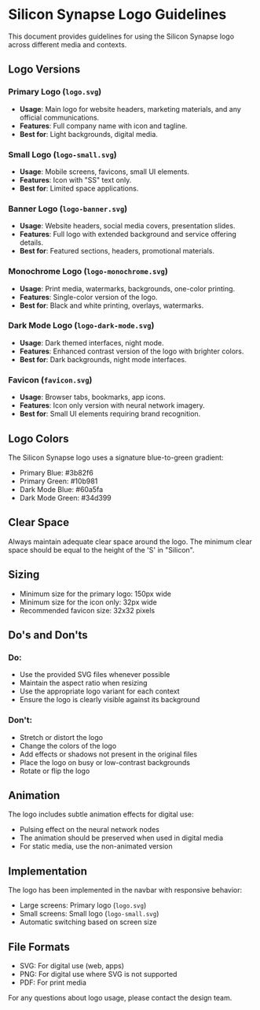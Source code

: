 # Silicon Synapse Logo Guidelines

This document provides guidelines for using the Silicon Synapse logo across different media and contexts.

## Logo Versions

### Primary Logo (`logo.svg`)
- **Usage**: Main logo for website headers, marketing materials, and any official communications.
- **Features**: Full company name with icon and tagline.
- **Best for**: Light backgrounds, digital media.

### Small Logo (`logo-small.svg`)
- **Usage**: Mobile screens, favicons, small UI elements.
- **Features**: Icon with "SS" text only.
- **Best for**: Limited space applications.

### Banner Logo (`logo-banner.svg`)
- **Usage**: Website headers, social media covers, presentation slides.
- **Features**: Full logo with extended background and service offering details.
- **Best for**: Featured sections, headers, promotional materials.

### Monochrome Logo (`logo-monochrome.svg`)
- **Usage**: Print media, watermarks, backgrounds, one-color printing.
- **Features**: Single-color version of the logo.
- **Best for**: Black and white printing, overlays, watermarks.

### Dark Mode Logo (`logo-dark-mode.svg`)
- **Usage**: Dark themed interfaces, night mode.
- **Features**: Enhanced contrast version of the logo with brighter colors.
- **Best for**: Dark backgrounds, night mode interfaces.

### Favicon (`favicon.svg`)
- **Usage**: Browser tabs, bookmarks, app icons.
- **Features**: Icon only version with neural network imagery.
- **Best for**: Small UI elements requiring brand recognition.

## Logo Colors

The Silicon Synapse logo uses a signature blue-to-green gradient:
- Primary Blue: #3b82f6
- Primary Green: #10b981
- Dark Mode Blue: #60a5fa
- Dark Mode Green: #34d399

## Clear Space

Always maintain adequate clear space around the logo. The minimum clear space should be equal to the height of the 'S' in "Silicon".

## Sizing

- Minimum size for the primary logo: 150px wide
- Minimum size for the icon only: 32px wide
- Recommended favicon size: 32x32 pixels

## Do's and Don'ts

### Do:
- Use the provided SVG files whenever possible
- Maintain the aspect ratio when resizing
- Use the appropriate logo variant for each context
- Ensure the logo is clearly visible against its background

### Don't:
- Stretch or distort the logo
- Change the colors of the logo
- Add effects or shadows not present in the original files
- Place the logo on busy or low-contrast backgrounds
- Rotate or flip the logo

## Animation

The logo includes subtle animation effects for digital use:
- Pulsing effect on the neural network nodes
- The animation should be preserved when used in digital media
- For static media, use the non-animated version

## Implementation

The logo has been implemented in the navbar with responsive behavior:
- Large screens: Primary logo (`logo.svg`)
- Small screens: Small logo (`logo-small.svg`)
- Automatic switching based on screen size

## File Formats

- SVG: For digital use (web, apps)
- PNG: For digital use where SVG is not supported
- PDF: For print media

For any questions about logo usage, please contact the design team.

